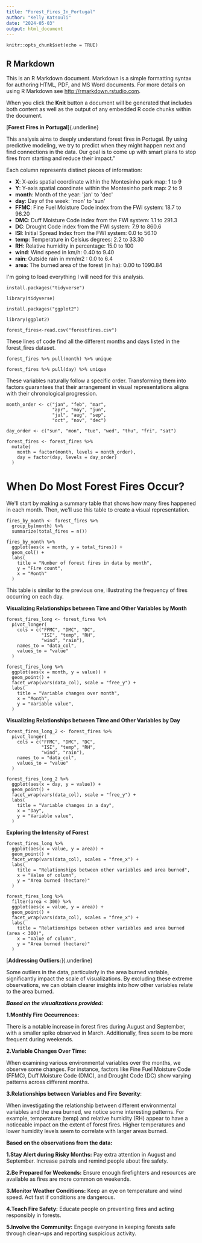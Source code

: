 ```yaml
---
title: "Forest_Fires_In_Portugal"
author: "Kelly Katsouli"
date: "2024-05-03"
output: html_document
---
```


```{r setup, include=FALSE}
knitr::opts_chunk$set(echo = TRUE)
```

## R Markdown

This is an R Markdown document. Markdown is a simple formatting syntax for authoring HTML, PDF, and MS Word documents. For more details on using R Markdown see <http://rmarkdown.rstudio.com>.

When you click the **Knit** button a document will be generated that includes both content as well as the output of any embedded R code chunks within the document. 


[**Forest Fires in Portugal**]{.underline}

This analysis aims to deeply understand forest fires in Portugal. By using predictive modeling, we try to predict when they might happen next and find connections in the data. Our goal is to come up with smart plans to stop fires from starting and reduce their impact."

 Each column represents distinct pieces of information:

* **X**: X-axis spatial coordinate within the Montesinho park map: 1 to 9 
* **Y**: Y-axis spatial coordinate within the Montesinho park map: 2 to 9 
* **month**: Month of the year: 'jan' to 'dec' 
* **day**: Day of the week: 'mon' to 'sun' 
* **FFMC**: Fine Fuel Moisture Code index from the FWI system: 18.7 to 96.20 
* **DMC**: Duff Moisture Code index from the FWI system: 1.1 to 291.3 
* **DC**: Drought Code index from the FWI system: 7.9 to 860.6 
* **ISI**: Initial Spread Index from the FWI system: 0.0 to 56.10 
* **temp**: Temperature in Celsius degrees: 2.2 to 33.30 
* **RH**: Relative humidity in percentage: 15.0 to 100 
* **wind**: Wind speed in km/h: 0.40 to 9.40 
* **rain**: Outside rain in mm/m2 : 0.0 to 6.4 
* **area**: The burned area of the forest (in ha): 0.00 to 1090.84 

I'm going to load everything I will need for this analysis.

```{r}
install.packages("tidyverse")
```

```{r}
library(tidyverse)
```

```{r}
install.packages("ggplot2")
```

```{r}
library(ggplot2)
```

```{r}
forest_fires<-read.csv("forestfires.csv")
```

These lines of code find all the different months and days listed in the forest_fires dataset.

```{r}
forest_fires %>% pull(month) %>% unique
```

```{r}
forest_fires %>% pull(day) %>% unique
```

These variables naturally follow a specific order. Transforming them into factors guarantees that their arrangement in visual representations aligns with their chronological progression.

```{r}
month_order <- c("jan", "feb", "mar",
                 "apr", "may", "jun",
                 "jul", "aug", "sep",
                 "oct", "nov", "dec")

day_order <- c("sun", "mon", "tue", "wed", "thu", "fri", "sat")

forest_fires <- forest_fires %>% 
  mutate(
    month = factor(month, levels = month_order),
    day = factor(day, levels = day_order)
  )
```

# When Do Most Forest Fires Occur?

We'll start by making a summary table that shows how many fires happened in each month. Then, we'll use this table to create a visual representation.

```{r}
fires_by_month <- forest_fires %>%
  group_by(month) %>%
  summarize(total_fires = n())

fires_by_month %>% 
  ggplot(aes(x = month, y = total_fires)) +
  geom_col() +
  labs(
    title = "Number of forest fires in data by month",
    y = "Fire count",
    x = "Month"
  )
```

This table is similar to the previous one, illustrating the frequency of fires occurring on each day.


**Visualizing Relationships between Time and Other Variables by Month**

```{r}
forest_fires_long <- forest_fires %>% 
  pivot_longer(
    cols = c("FFMC", "DMC", "DC", 
             "ISI", "temp", "RH", 
             "wind", "rain"),
    names_to = "data_col",
    values_to = "value"
  )

forest_fires_long %>% 
  ggplot(aes(x = month, y = value)) +
  geom_point() +
  facet_wrap(vars(data_col), scale = "free_y") +
  labs(
    title = "Variable changes over month",
    x = "Month",
    y = "Variable value",
  )
```

**Visualizing Relationships between Time and Other Variables by Day**

```{r}
forest_fires_long_2 <- forest_fires %>% 
  pivot_longer(
    cols = c("FFMC", "DMC", "DC", 
             "ISI", "temp", "RH", 
             "wind", "rain"),
    names_to = "data_col",
    values_to = "value"
  )

forest_fires_long_2 %>% 
  ggplot(aes(x = day, y = value)) +
  geom_point() +
  facet_wrap(vars(data_col), scale = "free_y") +
  labs(
    title = "Variable changes in a day",
    x = "Day",
    y = "Variable value",
  )
```

**Exploring the Intensity of Forest**

```{r}
forest_fires_long %>% 
  ggplot(aes(x = value, y = area)) +
  geom_point() +
  facet_wrap(vars(data_col), scales = "free_x") +
  labs(
    title = "Relationships between other variables and area burned",
    x = "Value of column",
    y = "Area burned (hectare)"
  )
```



```{r}
forest_fires_long %>% 
  filter(area < 300) %>% 
  ggplot(aes(x = value, y = area)) +
  geom_point() +
  facet_wrap(vars(data_col), scales = "free_x") +
  labs(
    title = "Relationships between other variables and area burned (area < 300)",
    x = "Value of column",
    y = "Area burned (hectare)"
  )
```

[**Addressing Outliers:**]{.underline}

Some outliers in the data, particularly in the area burned variable, significantly impact the scale of visualizations. By excluding these extreme observations, we can obtain clearer insights into how other variables relate to the area burned.

***Based on the visualizations provided:***

**1.Monthly Fire Occurrences:**

There is a notable increase in forest fires during August and September, with a smaller spike observed in March. Additionally, fires seem to be more frequent during weekends.

**2.Variable Changes Over Time:**

When examining various environmental variables over the months, we observe some changes. For instance, factors like Fine Fuel Moisture Code (FFMC), Duff Moisture Code (DMC), and Drought Code (DC) show varying patterns across different months.

**3.Relationships between Variables and Fire Severity**:

When investigating the relationship between different environmental variables and the area burned, we notice some interesting patterns. For example, temperature (temp) and relative humidity (RH) appear to have a noticeable impact on the extent of forest fires. Higher temperatures and lower humidity levels seem to correlate with larger areas burned.

**Based on the observations from the data:**

**1.Stay Alert during Risky Months:** Pay extra attention in August and September. Increase patrols and remind people about fire safety.

**2.Be Prepared for Weekends:** Ensure enough firefighters and resources are available as fires are more common on weekends.

**3.Monitor Weather Conditions:** Keep an eye on temperature and wind speed. Act fast if conditions are dangerous.

**4.Teach Fire Safety:** Educate people on preventing fires and acting responsibly in forests.

**5.Involve the Community:** Engage everyone in keeping forests safe through clean-ups and reporting suspicious activity.
